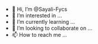 - 👋 Hi, I’m @Sayali-Fycs
- 👀 I’m interested in ...
- 🌱 I’m currently learning ...
- 💞️ I’m looking to collaborate on ...
- 📫 How to reach me ...

<!---
Sayali-Fycs/Sayali-Fycs is a ✨ special ✨ repository because its `README.md` (this file) appears on your GitHub profile.
You can click the Preview link to take a look at your changes.
--->

